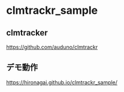 # clmtrackr_sample

## clmtracker
https://github.com/auduno/clmtrackr

## デモ動作
https://hironagai.github.io/clmtrackr_sample/